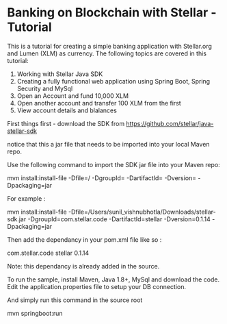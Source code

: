 # Banking on Blockchain with Stellar - Tutorial

This is a tutorial for creating a simple banking application with Stellar.org and Lumen (XLM) as currency.
The following topics are covered in this tutorial:
1. Working with Stellar Java SDK
2. Creating a fully functional web application using Spring Boot, Spring Security and MySql
3. Open an Account and fund 10,000 XLM
4. Open another account and transfer 100 XLM from the first
5. View account details and blalances

First things first - download the SDK from https://github.com/stellar/java-stellar-sdk

notice that this a jar file that needs to be imported into your local Maven repo.

Use the following command to import the SDK jar file into your Maven repo:

mvn install:install-file -Dfile=/<path to the sdk jar> -DgroupId=<package name> -DartifactId=<packageId> -Dversion=<version> -Dpackaging=jar
  
For example : 

mvn install:install-file -Dfile=/Users/sunil_vishnubhotla/Downloads/stellar-sdk.jar -DgroupId=com.stellar.code -DartifactId=stellar -Dversion=0.1.14 -Dpackaging=jar

Then add the dependancy in your pom.xml file like so :

<dependency>
     <groupId>com.stellar.code</groupId>
     <artifactId>stellar</artifactId>
     <version>0.1.14</version>
</dependency>

Note: this dependancy is already added in the source.

To run the sample, install Maven, Java 1.8+, MySql and download the code. 
Edit the application.properties file to setup your DB connection.

And simply run this command in the source root

mvn springboot:run

